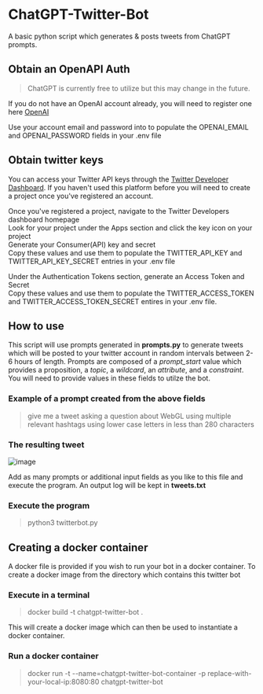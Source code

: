 # ChatGPT-Twitter-Bot
 A basic python script which generates & posts tweets from ChatGPT prompts.

## Obtain an OpenAPI Auth
> ChatGPT is currently free to utilize but this may change in the future.

If you do not have an OpenAI account already, you will need to register one here [OpenAI](https://auth0.openai.com/u/signup/identifier?state=hKFo2SBTYlpad0VuSDQyQ1c3d3Zoa2ZuZ0pqNktPQnBJTDJTOKFur3VuaXZlcnNhbC1sb2dpbqN0aWTZIEh3WWN4Ylp0YzRaUTg4SlotSGJINDhRVlpRX2RnMUp1o2NpZNkgRFJpdnNubTJNdTQyVDNLT3BxZHR3QjNOWXZpSFl6d0Q)

Use your account email and password into to populate the  OPENAI_EMAIL and OPENAI_PASSWORD fields in your .env file

## Obtain twitter keys

You can access your Twitter API keys through the [Twitter Developer Dashboard](https://developer.twitter.com/en/portal/dashboard). If you haven't used this platform before you will need to create a project once you've registered an account. 

Once you've registered a project, navigate to the Twitter Developers dashboard homepage <br>
Look for your project under the Apps section and click the key icon on your project <br>
Generate your Consumer(API) key and secret <br>
Copy these values and use them to populate the TWITTER_API_KEY and TWITTER_API_KEY_SECRET entries in your .env file <br>


Under the Authentication Tokens section, generate an Access Token and Secret <br>
Copy these values and use them to populate the TWITTER_ACCESS_TOKEN and TWITTER_ACCESS_TOKEN_SECRET entires in your .env file.


## How to use

This script will use prompts generated in **prompts.py** to generate tweets which will be posted to your twitter account in random intervals between 2-6 hours of length. Prompts are composed of a *prompt_start* value which provides a proposition, a *topic*, a *wildcard*, an *attribute*, and a *constraint*. You will need to provide values in these fields to utilze the bot.


### Example of a prompt created from the above fields
>  give me a tweet asking a question about WebGL using multiple relevant hashtags using lower case letters in less than 280 characters

### The resulting tweet
![image](https://user-images.githubusercontent.com/61042997/206834988-27bebff6-93ea-45d2-9430-638e3916b255.png)

Add as many prompts or additional input fields as you like to this file and execute the program. An output log will be kept in **tweets.txt**

### Execute the program
> python3 twitterbot.py


## Creating a docker container
A docker file is provided if you wish to run your bot in a docker container. To create a docker image from the directory which contains this twitter bot

### Execute in a terminal
> docker build -t chatgpt-twitter-bot .

This will create a docker image which can then be used to instantiate a docker container.

### Run a docker container
> docker run -t --name=chatgpt-twitter-bot-container -p replace-with-your-local-ip:8080:80 chatgpt-twitter-bot

